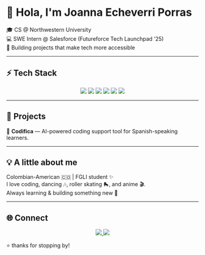 # 👋 Hola, I'm Joanna Echeverri Porras

🎓 CS @ Northwestern University  
💻 SWE Intern @ Salesforce (Futureforce Tech Launchpad ‘25)  
🌟 Building projects that make tech more accessible  

---

## ⚡ Tech Stack  
<p align="center">
  <!-- JavaScript -->
  <img src="https://img.shields.io/badge/JavaScript-FFCC00?style=flat&logo=javascript&logoColor=000000" />
  
  <!-- Python -->
  <img src="https://img.shields.io/badge/Python-3776AB?style=flat&logo=python&logoColor=FFD43B" />
  
  <!-- Java -->
  <img src="https://img.shields.io/badge/Java-E34F26?style=flat&logo=openjdk&logoColor=ffffff" />
  
  <!-- React -->
  <img src="https://img.shields.io/badge/React-087EA4?style=flat&logo=react&logoColor=61DAFB" />
  
  <!-- Node.js -->
  <img src="https://img.shields.io/badge/Node.js-6DA55F?style=flat&logo=node.js&logoColor=ffffff" />
  
  <!-- PostgreSQL -->
  <img src="https://img.shields.io/badge/PostgreSQL-4169E1?style=flat&logo=postgresql&logoColor=ffffff" />
</p>



---

## 🚀 Projects  
🔹 **Codifica** — AI-powered coding support tool for Spanish-speaking learners.  

---

## 💡 A little about me  
Colombian-American 🇨🇴 | FGLI student ✨  
I love coding, dancing 🎶, roller skating 🛼, and anime 🎬.  
Always learning & building something new 💜  

---

## 🌐 Connect  
<p align="center">
  <a href="https://www.linkedin.com/in/joanna-ep/">
    <img src="https://img.shields.io/badge/LinkedIn-blue?style=flat&logo=linkedin" />
  </a>
  <a href="mailto:joannaecheverrip@gmail.com">
    <img src="https://img.shields.io/badge/Email-lightred?style=flat&logo=gmail" />
  </a>
</p>


⭐ thanks for stopping by!

<!--
**joannae05/joannae05** is a ✨ _special_ ✨ repository because its `README.md` (this file) appears on your GitHub profile.

Here are some ideas to get you started:

- 🔭 I’m currently working on ...
- 🌱 I’m currently learning ...
- 👯 I’m looking to collaborate on ...
- 🤔 I’m looking for help with ...
- 💬 Ask me about ...
- 📫 How to reach me: ...
- 😄 Pronouns: ...
- ⚡ Fun fact: ...
-->
